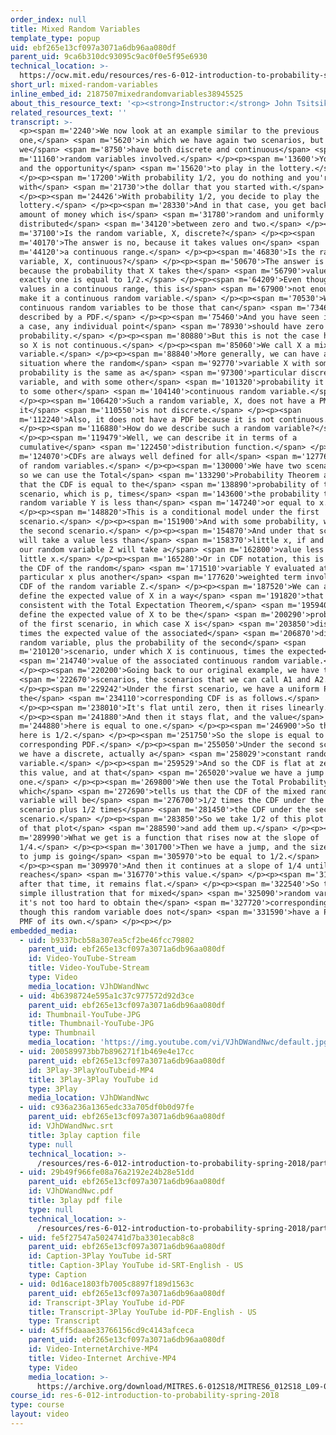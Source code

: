 ```yaml
---
order_index: null
title: Mixed Random Variables
template_type: popup
uid: ebf265e13cf097a3071a6db96aa080df
parent_uid: 9ca6b310dc93095c9ac0f0e5f95e6930
technical_location: >-
  https://ocw.mit.edu/resources/res-6-012-introduction-to-probability-spring-2018/part-i-the-fundamentals/mixed-random-variables
short_url: mixed-random-variables
inline_embed_id: 2187507mixedrandomvariables38945525
about_this_resource_text: '<p><strong>Instructor:</strong> John Tsitsiklis</p>'
related_resources_text: ''
transcript: >-
  <p><span m='2240'>We now look at an example similar to the previous
  one,</span> <span m='5620'>in which we have again two scenarios, but in which
  we</span> <span m='8750'>have both discrete and continuous</span> <span
  m='11160'>random variables involved.</span> </p><p><span m='13600'>You have $1
  and the opportunity</span> <span m='15620'>to play in the lottery.</span>
  </p><p><span m='17200'>With probability 1/2, you do nothing and you're left
  with</span> <span m='21730'>the dollar that you started with.</span>
  </p><p><span m='24426'>With probability 1/2, you decide to play the
  lottery.</span> </p><p><span m='28330'>And in that case, you get back an
  amount of money which is</span> <span m='31780'>random and uniformly
  distributed</span> <span m='34120'>between zero and two.</span> </p><p><span
  m='37100'>Is the random variable, X, discrete?</span> </p><p><span
  m='40170'>The answer is no, because it takes values on</span> <span
  m='44120'>a continuous range.</span> </p><p><span m='46830'>Is the random
  variable, X, continuous?</span> </p><p><span m='50670'>The answer is no,
  because the probability that X takes the</span> <span m='56790'>value of
  exactly one is equal to 1/2.</span> </p><p><span m='64209'>Even though X takes
  values in a continuous range, this is</span> <span m='67900'>not enough to
  make it a continuous random variable.</span> </p><p><span m='70530'>We defined
  continuous random variables to be those that can</span> <span m='73460'>be
  described by a PDF.</span> </p><p><span m='75460'>And you have seen it in such
  a case, any individual point</span> <span m='78930'>should have zero
  probability.</span> </p><p><span m='80880'>But this is not the case here, and
  so X is not continuous.</span> </p><p><span m='85060'>We call X a mixed random
  variable.</span> </p><p><span m='88840'>More generally, we can have a
  situation where the random</span> <span m='92770'>variable X with some
  probability is the same as a</span> <span m='97300'>particular discrete random
  variable, and with some other</span> <span m='101320'>probability it is equal
  to some other</span> <span m='104140'>continuous random variable.</span>
  </p><p><span m='106420'>Such a random variable, X, does not have a PMF because
  it</span> <span m='110550'>is not discrete.</span> </p><p><span
  m='112240'>Also, it does not have a PDF because it is not continuous.</span>
  </p><p><span m='116880'>How do we describe such a random variable?</span>
  </p><p><span m='119479'>Well, we can describe it in terms of a
  cumulative</span> <span m='122450'>distribution function.</span> </p><p><span
  m='124070'>CDFs are always well defined for all</span> <span m='127760'>kinds
  of random variables.</span> </p><p><span m='130000'>We have two scenarios, and
  so we can use the Total</span> <span m='133290'>Probability Theorem and write
  that the CDF is equal to the</span> <span m='138890'>probability of the first
  scenario, which is p, times</span> <span m='143600'>the probability that the
  random variable Y is less than</span> <span m='147240'>or equal to x.</span>
  </p><p><span m='148820'>This is a conditional model under the first
  scenario.</span> </p><p><span m='151900'>And with some probability, we have
  the second scenario.</span> </p><p><span m='154870'>And under that scenario, X
  will take a value less than</span> <span m='158370'>little x, if and only if
  our random variable Z will take a</span> <span m='162800'>value less than
  little x.</span> </p><p><span m='165280'>Or in CDF notation, this is p times
  the CDF of the random</span> <span m='171510'>variable Y evaluated at this
  particular x plus another</span> <span m='177620'>weighted term involving the
  CDF of the random variable Z.</span> </p><p><span m='187520'>We can also
  define the expected value of X in a way</span> <span m='191820'>that is
  consistent with the Total Expectation Theorem,</span> <span m='195940'>namely
  define the expected value of X to be the</span> <span m='200290'>probability
  of the first scenario, in which case X is</span> <span m='203850'>discrete
  times the expected value of the associated</span> <span m='206870'>discrete
  random variable, plus the probability of the second</span> <span
  m='210120'>scenario, under which X is continuous, times the expected</span>
  <span m='214740'>value of the associated continuous random variable.</span>
  </p><p><span m='220200'>Going back to our original example, we have two</span>
  <span m='222670'>scenarios, the scenarios that we can call A1 and A2.</span>
  </p><p><span m='229242'>Under the first scenario, we have a uniform PDF, and
  the</span> <span m='234110'>corresponding CDF is as follows.</span>
  </p><p><span m='238010'>It's flat until zero, then it rises linearly.</span>
  </p><p><span m='241880'>And then it stays flat, and the value</span> <span
  m='244880'>here is equal to one.</span> </p><p><span m='246900'>So the slope
  here is 1/2.</span> </p><p><span m='251750'>So the slope is equal to the
  corresponding PDF.</span> </p><p><span m='255050'>Under the second scenario,
  we have a discrete, actually a</span> <span m='258029'>constant random
  variable.</span> </p><p><span m='259529'>And so the CDF is flat at zero until
  this value, and at that</span> <span m='265020'>value we have a jump equal to
  one.</span> </p><p><span m='269800'>We then use the Total Probability Theorem,
  which</span> <span m='272690'>tells us that the CDF of the mixed random
  variable will be</span> <span m='276700'>1/2 times the CDF under the first
  scenario plus 1/2 times</span> <span m='281450'>the CDF under the second
  scenario.</span> </p><p><span m='283850'>So we take 1/2 of this plot and 1/2
  of that plot</span> <span m='288590'>and add them up.</span> </p><p><span
  m='289990'>What we get is a function that rises now at the slope of
  1/4.</span> </p><p><span m='301700'>Then we have a jump, and the size of that
  to jump is going</span> <span m='305970'>to be equal to 1/2.</span>
  </p><p><span m='309970'>And then it continues at a slope of 1/4 until it
  reaches</span> <span m='316770'>this value.</span> </p><p><span m='317470'>And
  after that time, it remains flat.</span> </p><p><span m='322540'>So this is a
  simple illustration that for mixed</span> <span m='325090'>random variables
  it's not too hard to obtain the</span> <span m='327720'>corresponding CDF even
  though this random variable does not</span> <span m='331590'>have a PDF or a
  PMF of its own.</span> </p><p></p>
embedded_media:
  - uid: b9337bcb58a307ea5cf2be46fcc79802
    parent_uid: ebf265e13cf097a3071a6db96aa080df
    id: Video-YouTube-Stream
    title: Video-YouTube-Stream
    type: Video
    media_location: VJhDWandNwc
  - uid: 4b6398724e595a1c37c977572d92d3ce
    parent_uid: ebf265e13cf097a3071a6db96aa080df
    id: Thumbnail-YouTube-JPG
    title: Thumbnail-YouTube-JPG
    type: Thumbnail
    media_location: 'https://img.youtube.com/vi/VJhDWandNwc/default.jpg'
  - uid: 200589973bb7b896271f1b469e4e17cc
    parent_uid: ebf265e13cf097a3071a6db96aa080df
    id: 3Play-3PlayYouTubeid-MP4
    title: 3Play-3Play YouTube id
    type: 3Play
    media_location: VJhDWandNwc
  - uid: c936a236a1365edc33a705df0b0d97fe
    parent_uid: ebf265e13cf097a3071a6db96aa080df
    id: VJhDWandNwc.srt
    title: 3play caption file
    type: null
    technical_location: >-
      /resources/res-6-012-introduction-to-probability-spring-2018/part-i-the-fundamentals/mixed-random-variables/VJhDWandNwc.srt
  - uid: 29b49f966fe08a76a2192e24b28e51dd
    parent_uid: ebf265e13cf097a3071a6db96aa080df
    id: VJhDWandNwc.pdf
    title: 3play pdf file
    type: null
    technical_location: >-
      /resources/res-6-012-introduction-to-probability-spring-2018/part-i-the-fundamentals/mixed-random-variables/VJhDWandNwc.pdf
  - uid: fe5f27547a5024741d7ba3301ecab8c8
    parent_uid: ebf265e13cf097a3071a6db96aa080df
    id: Caption-3Play YouTube id-SRT
    title: Caption-3Play YouTube id-SRT-English - US
    type: Caption
  - uid: 0d16ace1803fb7005c8897f189d1563c
    parent_uid: ebf265e13cf097a3071a6db96aa080df
    id: Transcript-3Play YouTube id-PDF
    title: Transcript-3Play YouTube id-PDF-English - US
    type: Transcript
  - uid: 45ff5daaae33766156cd9c4143afceca
    parent_uid: ebf265e13cf097a3071a6db96aa080df
    id: Video-InternetArchive-MP4
    title: Video-Internet Archive-MP4
    type: Video
    media_location: >-
      https://archive.org/download/MITRES.6-012S18/MITRES6_012S18_L09-06_300k.mp4
course_id: res-6-012-introduction-to-probability-spring-2018
type: course
layout: video
---
```


